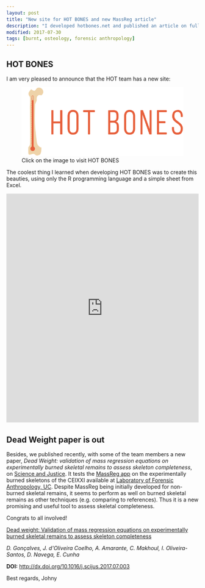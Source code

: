 ```yaml
---
layout: post
title: "New site for HOT BONES and new MassReg article"
description: "I developed hotbones.net and published an article on full skeleton mass estimation with burned bones"
modified: 2017-07-30
tags: [burnt, osteology, forensic anthropology]
---
```


## HOT BONES


I am very pleased to announce that the HOT team has a new site:

<figure>
	<a href = "http://hotbones.net" target="_blank"><img src="/images/hotbones.png" alt="hot bones"></a>
	<figcaption>Click on the image to visit HOT BONES</figcaption>
</figure>

The coolest thing I learned when developing HOT BONES was to create this beauties, using only the R programming language and a simple sheet from Excel.

<iframe src="http://hotbones.net/wp-content/uploads/2017/07/Net1.html" width="100%" height="600" frameborder="0"></iframe>

## Dead Weight paper is out

Besides, we published recently, with some of the team members a new paper, *Dead Weight: validation of mass regression equations on experimentally burned skeletal remains to assess skeleton completeness*, on <a href="http://www.scienceandjusticejournal.com" target="_blank">Science and Justice</a>. It tests the <a href="http://osteomics.com/MassReg" target="_blank">MassReg app</a> on the experimentally burned skeletons of the CEIXXI available at <a href="http://lfa.uc.pt" target="_blank">Laboratory of Forensic Anthropology, UC</a>. Despite MassReg being initially developed for non-burned skeletal remains, it seems to perform as well on burned skeletal remains as other techniques (e.g. comparing to references). Thus it is a new promising and useful tool to assess skeletal completeness.

Congrats to all involved!

<a href = "http://www.scienceandjusticejournal.com/article/S1355-0306(17)30086-2/fulltext" target="_blank">Dead weight: Validation of mass regression equations on experimentally burned skeletal remains to assess skeleton completeness</a>

*D. Gonçalves, J. d'Oliveira Coelho, A. Amarante, C. Makhoul, I. Oliveira-Santos, D. Navega, E. Cunha*

**DOI:** http://dx.doi.org/10.1016/j.scijus.2017.07.003

Best regards,
Johny
